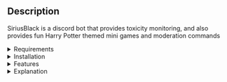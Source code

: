 ## Description
SiriusBlack is a discord bot that provides toxicity monitoring, and also provides fun Harry Potter themed mini games and moderation commands

<details>
<summary>Requirements</summary>
<br>
  <ul>
    <li> NodeJs > 12.XX </li>
    <li> NPM >= 6.0.0</li>
    <li> Nodemon</li>
  </ul>
</details>

<details>
<summary>Installation</summary>
<br>
<ul>
  <li> Save A Copy Of The Repository On Your Local System</li>
  <li> Add a .env file in the folder</li>
  <li> Declare A Token In Your .env file by referring .env_sample</li>
  <li> Open Terminal In The Repository Folder</li>
  <li> npm -i</li>
  <li> npm run dev</li>
 </ul>
</details>
  
<details>
<summary>Features</summary>
<br>
<ul>
  <li> Toxicity Monitoring With Perspective API</li>
  <li> Modertaion Commands Using Harry Potter Spells</li>
  <li> Harry Potter Themed Mini Game - Duel With Spells</li>
  </ul>
</details>

<details>
<summary>Explanation</summary>
<br>
<ul>
  <li>Defines Status Of Bot</li>
    
 ```js
 client.on('ready', () => {
    //This will get the amount of servers and then return it.
    const servers = client.guilds.cache.size;
    const users = client.users.cache.size;

    console.log(Bot is now online and serving in ${servers} Server and ${users} users);
    client.user.setActivity(casting spells!, {
        type: 'PLAYING'
    });
})
 ```
 
 <li>Defines Toxicity Monitoring Implementation</li>
 
 ```js
 // Perspective API Toxicity
client.on('message', async (message) => {
    if(message.content.startsWith(PREFIX)) return;
    if(message.author.bot === true) return;
    const data_ = [];
    prespective(message.content).then(data => {
        const t = data[0];
         if(Number(t)>Number(0.89)){
            console.log(t);
            message.delete({time: 2000})
                .then(message => {
                    message.channel.send(${message.id} from ${message.author} was Obliviated because it was against TOC of Server! )
                    message.channel.send('https://tenor.com/uXN3.gif');
                });
         }
    })
 ```
 
 <li>Defines Perspective API Call</li>
  
 ```js
 'use-strict'
const { google } = require('googleapis');
require('dotenv').config();

API_KEY = process.env.GOOGLEAPIKEY;
//console.log(process.env.GOOGLEAPIKEY);

DISCOVERY_URL =
    'https://commentanalyzer.googleapis.com/$discovery/rest?version=v1alpha1';

    module.exports  = async (comment) => {
      const client = await google.discoverAPI(DISCOVERY_URL);
      const analyzeRequest = {
        comment: {
          text: comment,
        },
        requestedAttributes: {
          // PROFANITY: {},
          TOXICITY: {},
          // FLIRTATION: {},
          // SPAM: {}
        },
      };
      const response = await client.comments.analyze( {
        key: API_KEY,
        resource: analyzeRequest,
      });
      let data = response.data.attributeScores;
      let a;
      return Object.values(data).map(level => level.summaryScore.value);
 ```
 
 <li>Prefix Declaration For The Bot Commands</li>
  
 ```js
 client.on('message', async (message) => {
    if(message.author.bot === true) return;
    if(message.content.startsWith(PREFIX)){
        const [CMD_NAME, ...args] = message.content // = hp!spells sectumsempra @nimit
        .trim().
        substring(PREFIX.length)
        .split(/\s+/);
 ```
 
 <li>Hello & Help Command Implementation</li>
  
 ```js
 case "hello" : {
                message.channel.send('https://giphy.com/gifs/sirius-black-TzJxDdJckPQ9q ')
            }
            break;
            case "help": {
                const helpEmbedd = new MessageEmbed()
                .setTitle('List of Commands' )
                .addField('hello','Say hi to serious black' )
                .addField('spellname','Gets the list of all spells' )
                .addField('dual <@user>','Challenge someone for a dual' )
                .addField('obliviate <number>','Deletes last <number> messages from that channel' )
                .addField('Crucio <@user>','Kick a user' )
                .addField('Avadacadavra <@user>','Bans a user' )
                .addField('Stupefy <@user>','Warns the user' );
                message.channel.send(helpEmbedd);                
            }
            break;
 ```
 
 <li>Duel Spells Commands Implementation</li>
  
 ```js
 case "spellname" : {
                let spellnames = [];
                for(let i=0; i<dualSpells.length; i++){
                    spellnames[i] = dualSpells[i].SpellName;
                }
                console.log(spellnames);
                const spellsEmbed = new MessageEmbed()
                    .setTitle('Dual Spells')
                    .addFields[spellnames];
                message.channel.send(spellsEmbed);
            }
            break;
 ```
 
 <li>Obliviate [Bulk Deltion] Implemantaion</li>
  
 ```js
 case "obliviate" : {
                message.channel.bulkDelete(args[0])
                    .then( messages => {
                        message.channel.send(${messages.size} Messages were deleted by the magical spell of Obliviate from ${message.author}!);
                        message.channel.send('https://tenor.com/uXN3.gif');
                    })
                    .catch(Error => console.log(Error));
            }
            break;
 ```
 
 <li>Harry Potter Mini Game Part</li>
  
 ```js
 case "dual" : {
                console.log(message.author.id);
                let p = args[0];
                p = p.replace('>', '');
                p = p.replace('<@!', '');
                let dualists = [message.author, args[0]];

                if(message.author.id === p) {
                    message.reply('You cannot battle with yourself');
                    return;
                }
                
                message.channel.send(`Do you accept the challenge? ${dualists[1]} react with 👌 to accept`)
                .then( bot_message => {
                    bot_message.react("👌");
                    const filter = (reaction, user) => reaction.emoji.name === '👌' && user.id === p;
                    let collector = bot_message.createReactionCollector(filter, { time: 10000 })
                    collector.on('collect', (reaction, collector) => {
                        console.log('got a reaction');
                        let i =0;
                        let user1 = {"health": 100, "id": dualists[0]};
                        let user2 = {"health": 100, "id": dualists[1]};
                        console.log(message.author.id, p);
                        client.on('message', function toBeClosed (message_fight) {
                            if(message_fight.author.id === message.author.id || message_fight.author.id === p){
                                const [CMD_NAME, ...args_] = message_fight.content // = hp!spells sectumsempra @nimit
                                    .trim().
                                    substring(PREFIX.length)
                                    .split(/\s+/);
                                    if(i%2 === 0){
                                        for(let i=0; i<Number(duel_spells.length); i++){
                                            if(duel_spells[i].SpellName === args_[0]){
                                                user2['health'] = Number(user2['health']) - Number(duel_spells[i].Damage);
                                                message_fight.channel.send(`user2: ${user2['health']}`);
                                                console.log(`user2: ${user2['health']}`);
                                            }
                                        }
                                    }else{
                                        for(let i=0; i<Number(duel_spells.length); i++){
                                            if(duel_spells[i].SpellName === args_[0]){
                                                user1['health'] = Number(user1['health']) - Number(duel_spells[i].Damage);
                                                console.log(`user1: ${user1['health']}`);
                                               
                                            }
                                        }
                                    }
                                
                                console.log(args_, i);
                                if(user1["health"] <= 0) {
                                     message_fight.channel.send(`${message.author} lost the Dual!`);
                                     client.removeListener('message', toBeClosed);
                                     return;
                                }
                                if(user2["health"] <= 0) { 
                                     client.removeListener('message', toBeClosed);
                                     message_fight.channel.send(`${args[0]} lost the Dual!`);
                                    return;
                                }
                                i = i+1;

                            }
                        })
                    })
                    collector.on('end', collected => console.log(`Collected ${collected.size} items`));
                })
                .catch(error => {
                    console.log(error);
                })
            }
            break;
        }
 ```
 
 <li>Token Declaration</li>
  
 ```js
 client.login(process.env.DJSTOKEN);
 ```
 
</details>
